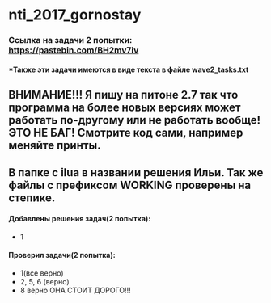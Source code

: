 # nti_2017_gornostay

### Ссылка на задачи 2 попытки: https://pastebin.com/BH2mv7iv
#### *Также эти задачи имеются в виде текста в файле wave2_tasks.txt

## ВНИМАНИЕ!!! Я пишу на питоне 2.7 так что программа на более новых версиях может работать по-другому или не работать вообще! ЭТО НЕ БАГ! Смотрите код сами, например меняйте принты.

## В папке с ilua в названии решения Ильи. Так же файлы с префиксом WORKING проверены на степике.

#### Добавлены решения задач(2 попытка):
- 1

#### Проверил задачи(2 попытка):
- 1(все верно)
- 2, 5, 6 (верно)
- 8 верно ОНА СТОИТ ДОРОГО!!!
